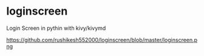 # loginscreen

Login Screen in pythin with kivy/kivymd

https://github.com/rushikesh552000/loginscreen/blob/master/loginscreen.png
